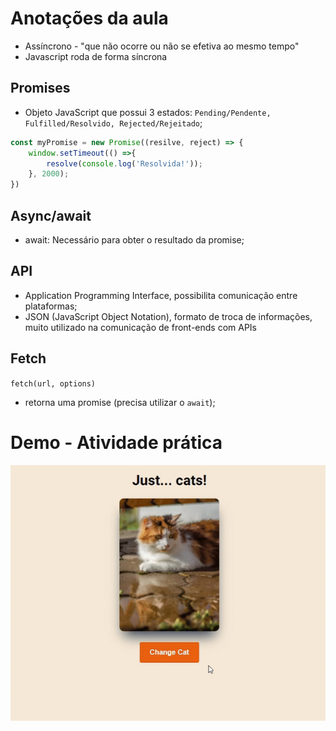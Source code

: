 # Anotações da aula
- Assíncrono - "que não ocorre ou não se efetiva ao mesmo tempo"
- Javascript roda de forma síncrona

## Promises
- Objeto JavaScript que possui 3 estados: `Pending/Pendente, Fulfilled/Resolvido, Rejected/Rejeitado`;
```javascript
const myPromise = new Promise((resilve, reject) => {
    window.setTimeout(() =>{
        resolve(console.log('Resolvida!'));
    }, 2000);
})
```

## Async/await
- await: Necessário para obter o resultado da promise;

## API
- Application Programming Interface, possibilita comunicação entre plataformas;
- JSON (JavaScript Object Notation), formato de troca de informações, muito utilizado na comunicação de front-ends com APIs

## Fetch
`fetch(url, options)`
- retorna uma promise (precisa utilizar o `await`);

# Demo - Atividade prática
<img src="https://github.com/BrunoSobralDEV/Bootcamp-Inter/blob/main/javascript/async/cat-api.gif" alt="demo atividade prática">
